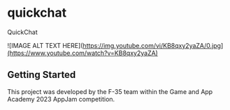 # quickchat

QuickChat

![IMAGE ALT TEXT HERE](https://img.youtube.com/vi/KB8qxy2yaZA/0.jpg](https://www.youtube.com/watch?v=KB8qxy2yaZA)

## Getting Started

This project was developed by the F-35 team within the Game and App Academy 2023 AppJam competition.
